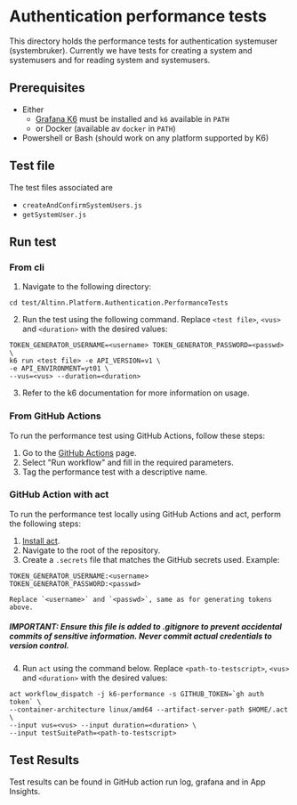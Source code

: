 # Authentication performance tests
This directory holds the performance tests for authentication systemuser (systembruker). Currently we have tests for creating a system and systemusers and for reading system and systemusers.

## Prerequisites
* Either
  * [Grafana K6](https://k6.io/) must be installed and `k6` available in `PATH` 
  * or Docker (available av `docker` in `PATH`)
* Powershell or Bash (should work on any platform supported by K6)

## Test file
The test files associated are
- `createAndConfirmSystemUsers.js`
- `getSystemUser.js`

## Run test
### From cli
1. Navigate to the following directory:
```shell
cd test/Altinn.Platform.Authentication.PerformanceTests
```
2. Run the test using the following command. Replace `<test file>`, `<vus>` and `<duration>` with the desired values:
```shell
TOKEN_GENERATOR_USERNAME=<username> TOKEN_GENERATOR_PASSWORD=<passwd> \
k6 run <test file> -e API_VERSION=v1 \
-e API_ENVIRONMENT=yt01 \
--vus=<vus> --duration=<duration>
```
3. Refer to the k6 documentation for more information on usage.

### From GitHub Actions
To run the performance test using GitHub Actions, follow these steps:
1. Go to the [GitHub Actions](https://github.com/altinn/altinn-authentication/actions/workflows/run-performance.yml) page.
2. Select "Run workflow" and fill in the required parameters.
3. Tag the performance test with a descriptive name.

### GitHub Action with act
To run the performance test locally using GitHub Actions and act, perform the following steps:
1. [Install act](https://nektosact.com/installation/).
2. Navigate to the root of the repository.
3. Create a `.secrets` file that matches the GitHub secrets used. Example:
```file
TOKEN_GENERATOR_USERNAME:<username>
TOKEN_GENERATOR_PASSWORD:<passwd>
```
    Replace `<username>` and `<passwd>`, same as for generating tokens above. 
##### IMPORTANT: Ensure this file is added to .gitignore to prevent accidental commits of sensitive information. Never commit actual credentials to version control.
4. Run `act` using the command below. Replace `<path-to-testscript>`, `<vus>` and `<duration>` with the desired values:
```shell
act workflow_dispatch -j k6-performance -s GITHUB_TOKEN=`gh auth token` \
--container-architecture linux/amd64 --artifact-server-path $HOME/.act \ 
--input vus=<vus> --input duration=<duration> \ 
--input testSuitePath=<path-to-testscript>
```

## Test Results
Test results can be found in GitHub action run log, grafana and in App Insights. 

